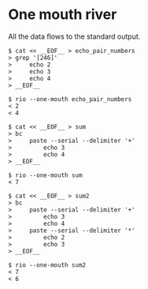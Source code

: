 # One mouth river

All the data flows to the standard output.

	$ cat << __EOF__ > echo_pair_numbers
	> grep '[246]'
	>     echo 2
	>     echo 3
	>     echo 4
	> __EOF__

	$ rio --one-mouth echo_pair_numbers
	< 2
	< 4

	$ cat << __EOF__ > sum
	> bc
	>     paste --serial --delimiter '+'
	>         echo 3
	>         echo 4
	> __EOF__

	$ rio --one-mouth sum
	< 7

	$ cat << __EOF__ > sum2
	> bc
	>     paste --serial --delimiter '+'
	>         echo 3
	>         echo 4
	>     paste --serial --delimiter '*'
	>         echo 2
	>         echo 3
	> __EOF__

	$ rio --one-mouth sum2
	< 7
	< 6
